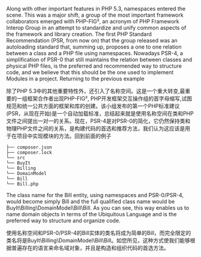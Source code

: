 Along with other important features in PHP 5.3, namespaces entered the scene. This was a major shift, a group of the most important framework collaborators emerged with PHP-FIG², an acronym of PHP Framework Interop Group in an attempt to standardize and unify common aspects of the framework and library creation. The first PHP Standard Recommendation \(PSR, from now on\) that the group released was an autoloading standard that, summing up, proposes a one to one relation between a class and a PHP file using namespaces. Nowadays PSR-4, a simplification of PSR-0 that still maintains the relation between classes and physical PHP files, is the preferred and recommended way to structure code, and we believe that this should be the one used to implement Modules in a project. Returning to the previous example

除了PHP 5.3中的其他重要特性外，还引入了名称空间。这是一个重大转变,最重要的一组框架合作者出现PHP-FIG², PHP开发框架交互操作组的首字母缩写,试图规范和统一公共方面的框架和库的创建。该小组发布的第一个PHP标准建议\(PSR，从现在开始\)是一个自动加载标准，总结起来就是使用名称空间在类和PHP文件之间提出一对一的关系。现在，PSR-4是对PSR-0的简化，它仍然保持类和物理PHP文件之间的关系，是构建代码的首选和推荐方法，我们认为这应该是用于在项目中实现模块的方法。回到前面的例子

```
├── composer.json
├── composer.lock
└── src
└── BuyIt
└── Billing
└── DomainModel
└── Bill
└── Bill.php
```

The class name for the Bill entity, using namespaces and PSR-0/PSR-4, would become simply Bill and the full qualified class name would be BuyIt\Billing\DomainModel\Bill\Bill. As you can see, this way enables us to name domain objects in terms of the Ubiquitous Language and is the preferred way to structure and organize code.

使用名称空间和PSR-0/PSR-4的Bill实体的类名将成为简单的Bill，而完全限定的类名将是BuyIt\Billing\DomainModel\Bill\Bill。如您所见，这种方式使我们能够根据普遍存在的语言来命名域对象，并且是构造和组织代码的首选方法。

